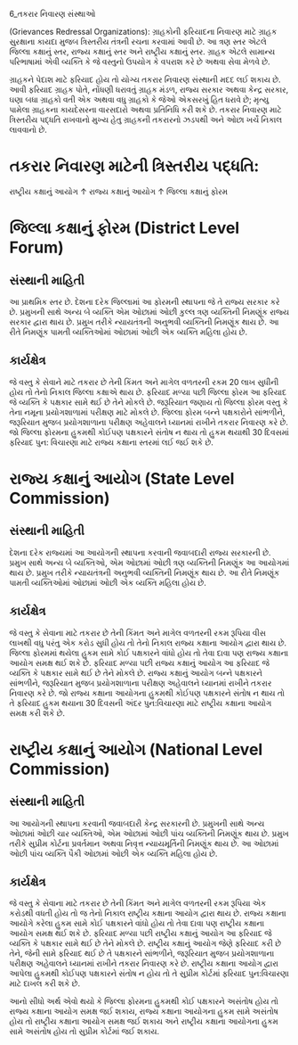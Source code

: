 6_તકરાર નિવારણ સંસ્થાઓ

(Grievances Redressal Organizations): ગ્રાહકોની ફરિયાદના નિવારણ માટે ગ્રાહક સુરક્ષાના કાયદા મુજબ ત્રિસ્તરીય તંત્રની રચના કરવામાં આવી છે. આ ત્રણ સ્તર એટલે જિલ્લા કક્ષાનું સ્તર, રાજ્ય કક્ષાનું સ્તર અને રાષ્ટ્રીય કક્ષાનું સ્તર. ગ્રાહક એટલે સામાન્ય પરિભાષામાં એવી વ્યક્તિ કે જે વસ્તુનો ઉપયોગ કે વપરાશ કરે છે અથવા સેવા મેળવે છે.

ગ્રાહકને પેદાશ માટે ફરિયાદ હોય તો યોગ્ય તકરાર નિવારણ સંસ્થાની મદદ લઈ શકાય છે. આવી ફરિયાદ ગ્રાહક પોતે, નોંધણી ધરાવતું ગ્રાહક મંડળ, રાજ્ય સરકાર અથવા કેન્દ્ર સરકાર, ઘણા બધા ગ્રાહકો વતી એક અથવા વધુ ગ્રાહકો કે જેઓ એકસરખું હિત ધરાવે છે; મૃત્યુ પામેલા ગ્રાહકના કાયદેસરના વારસદારો અથવા પ્રતિનિધિ કરી શકે છે. તકરાર નિવારણ માટે ત્રિસ્તરીય પદ્ધતિ રાખવાનો મુખ્ય હેતુ ગ્રાહકની તકરારનો ઝડપથી અને ઓછા ખર્ચે નિકાલ લાવવાનો છે.

# તકરાર નિવારણ માટેની ત્રિસ્તરીય પદ્ધતિ:

રાષ્ટ્રીય કક્ષાનું આયોગ
$\uparrow$
રાજ્ય કક્ષાનું આયોગ
$\uparrow$
જિલ્લા કક્ષાનું ફોરમ

# જિલ્લા કક્ષાનું ફોરમ (District Level Forum)

## સંસ્થાની માહિતી

આ પ્રાથમિક સ્તર છે. દેશના દરેક જિલ્લામાં આ ફોરમની સ્થાપના જે તે રાજ્ય સરકાર કરે છે. પ્રમુખની સાથે અન્ય બે વ્યક્તિ એમ ઓછામાં ઓછી કુલ્લ ત્રણ વ્યક્તિની નિમણૂંક રાજ્ય સરકાર દ્વારા થાય છે. પ્રમુખ તરીકે ન્યાયતંત્રની અનુભવી વ્યક્તિની નિમણૂંક થાય છે. આ રીતે નિમણૂંક પામતી વ્યક્તિઓમાં ઓછામાં ઓછી એક વ્યક્તિ મહિલા હોય છે.

## કાર્યક્ષેત્ર

જે વસ્તુ કે સેવાને માટે તકરાર છે તેની કિંમત અને માગેલ વળતરની રકમ 20 લાખ સુધીની હોય તો તેનો નિકાલ જિલ્લા કક્ષાએ થાય છે. ફરિયાદ મળ્યા પછી જિલ્લા ફોરમ આ ફરિયાદ જે વ્યક્તિ કે પક્ષકાર સામે થઈ છે તેને મોકલે છે. જરૂરિયાત જણાય તો જિલ્લા ફોરમ વસ્તુ કે તેના નમૂના પ્રયોગશાળામાં પરીક્ષણ માટે મોકલે છે. જિલ્લા ફોરમ બન્ને પક્ષકારોને સાંભળીને, જરૂરિયાત મુજબ પ્રયોગશાળાના પરીક્ષણ અહેવાલને ધ્યાનમાં રાખીને તકરાર નિવારણ કરે છે. જો જિલ્લા ફોરમના હુકમથી કોઈપણ પક્ષકારને સંતોષ ન થાય તો હુકમ થયાથી 30 દિવસમાં ફરિયાદ પુન: વિચારણા માટે રાજ્ય કક્ષાના સ્તરમાં લઈ જઈ શકે છે.

# રાજ્ય કક્ષાનું આયોગ (State Level Commission)

## સંસ્થાની માહિતી

દેશના દરેક રાજ્યમાં આ આયોગની સ્થાપના કરવાની જવાબદારી રાજ્ય સરકારની છે. પ્રમુખ સાથે અન્ય બે વ્યક્તિઓ, એમ ઓછામાં ઓછી ત્રણ વ્યક્તિની નિમણૂંક આ આયોગમાં થાય છે. પ્રમુખ તરીકે ન્યાયતંત્રની અનુભવી વ્યક્તિની નિમણૂંક થાય છે. આ રીતે નિમણૂંક પામતી વ્યક્તિઓમાં ઓછામાં ઓછી એક વ્યક્તિ મહિલા હોય છે.

## કાર્યક્ષેત્ર

જે વસ્તુ કે સેવાના માટે તકરાર છે તેની કિંમત અને માગેલ વળતરની રકમ રૂપિયા વીસ લાખથી વધુ પરંતુ એક કરોડ સુધી હોય તો તેનો નિકાલ રાજ્ય કક્ષાના આયોગ દ્વારા થાય છે. જિલ્લા ફોરમમાં થયેલા હુકમ સામે કોઈ પક્ષકારને વાંધો હોય તો તેવા દાવા પણ રાજ્ય કક્ષાના આયોગ સમક્ષ થઈ શકે છે. ફરિયાદ મળ્યા પછી રાજ્ય કક્ષાનું આયોગ આ ફરિયાદ જે વ્યક્તિ કે પક્ષકાર સામે થઈ છે તેને મોકલે છે. રાજ્ય કક્ષાનું આયોગ બન્ને પક્ષકારને સાંભળીને, જરૂરિયાત મુજબ પ્રયોગશાળાના પરીક્ષણ અહેવાલને ધ્યાનમાં રાખીને તકરાર નિવારણ કરે છે. જો રાજ્ય કક્ષાના આયોગના હુકમથી કોઈપણ પક્ષકારને સંતોષ ન થાય તો તે ફરિયાદ હુકમ થયાના 30 દિવસની અંદર પુન:વિચારણા માટે રાષ્ટ્રીય કક્ષાના આયોગ સમક્ષ કરી શકે છે.

# રાષ્ટ્રીય કક્ષાનું આયોગ (National Level Commission)

## સંસ્થાની માહિતી

આ આયોગની સ્થાપના કરવાની જવાબદારી કેન્દ્ર સરકારની છે. પ્રમુખની સાથે અન્ય ઓછામાં ઓછી ચાર વ્યક્તિઓ, એમ ઓછામાં ઓછી પાંચ વ્યક્તિની નિમણૂંક થાય છે. પ્રમુખ તરીકે સુપ્રીમ કોર્ટના પ્રવર્તમાન અથવા નિવૃત્ત ન્યાયમૂર્તિની નિમણૂંક થાય છે. આ ઓછામાં ઓછી પાંચ વ્યક્તિ પૈકી ઓછામાં ઓછી એક વ્યક્તિ મહિલા હોય છે.

## કાર્યક્ષેત્ર

જે વસ્તુ કે સેવાના માટે તકરાર છે તેની કિંમત અને માગેલ વળતરની રકમ રૂપિયા એક કરોડથી વધતી હોય તો જ તેનો નિકાલ રાષ્ટ્રીય કક્ષાના આયોગ દ્વારા થાય છે. રાજ્ય કક્ષાના આયોગે કરેલા હુકમ સામે કોઈ પક્ષકારને વાંધો હોય તો તેવા દાવા પણ રાષ્ટ્રીય કક્ષાના આયોગ સમક્ષ થઈ શકે છે. ફરિયાદ મળ્યા પછી રાષ્ટ્રીય કક્ષાનું આયોગ આ ફરિયાદ જે વ્યક્તિ કે પક્ષકાર સામે થઈ છે તેને મોકલે છે. રાષ્ટ્રીય કક્ષાનું આયોગ જેણે ફરિયાદ કરી છે તેને, જેની સામે ફરિયાદ થઈ છે તે પક્ષકારને સાંભળીને, જરૂરિયાત મુજબ પ્રયોગશાળાના પરીક્ષણ અહેવાલને ધ્યાનમાં રાખીને તકરાર નિવારણ કરે છે. રાષ્ટ્રીય કક્ષાના આયોગ દ્વારા આપેલા હુકમથી કોઈપણ પક્ષકારને સંતોષ ન હોય તો તે સુપ્રીમ કોર્ટમાં ફરિયાદ પુન:વિચારણા માટે દાખલ કરી શકે છે.

આનો સીધો અર્થ એવો થયો કે જિલ્લા ફોરમના હુકમથી કોઈ પક્ષકારને અસંતોષ હોય તો રાજ્ય કક્ષાના આયોગ સમક્ષ જઈ શકાય, રાજ્ય કક્ષાના આયોગના હુકમ સામે અસંતોષ હોય તો રાષ્ટ્રીય કક્ષાના આયોગ સમક્ષ જઈ શકાય અને રાષ્ટ્રીય કક્ષાના આયોગના હુકમ સામે અસંતોષ હોય તો સુપ્રીમ કોર્ટમાં જઈ શકાય.

